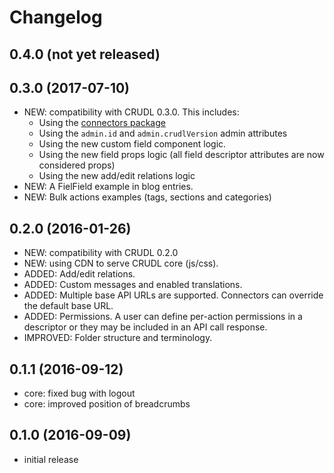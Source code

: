 # Changelog

## 0.4.0 (not yet released)

## 0.3.0 (2017-07-10)
* NEW: compatibility with CRUDL 0.3.0. This includes:
    - Using the [connectors package](https://github.com/crudlio/crudl-connectors-drf)
    - Using the `admin.id` and `admin.crudlVersion` admin attributes
    - Using the new custom field component logic.
    - Using the new field props logic (all field descriptor attributes are now considered props)
    - Using the new add/edit relations logic
* NEW: A FielField example in blog entries.
* NEW: Bulk actions examples (tags, sections and categories)

## 0.2.0 (2016-01-26)
* NEW: compatibility with CRUDL 0.2.0
* NEW: using CDN to serve CRUDL core (js/css).
* ADDED: Add/edit relations.
* ADDED: Custom messages and enabled translations.
* ADDED: Multiple base API URLs are supported. Connectors can override the default base URL.
* ADDED: Permissions. A user can define per-action permissions in a descriptor or they may be included in an API call response.
* IMPROVED: Folder structure and terminology.

## 0.1.1 (2016-09-12)
* core: fixed bug with logout
* core: improved position of breadcrumbs

## 0.1.0 (2016-09-09)
* initial release

